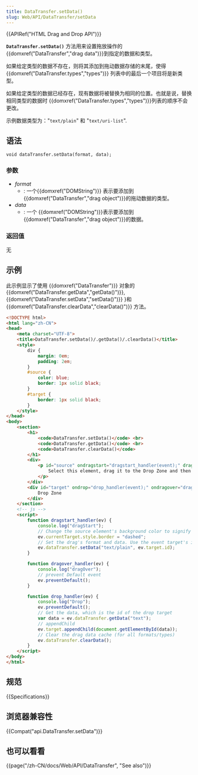 ```yaml
---
title: DataTransfer.setData()
slug: Web/API/DataTransfer/setData
---
```

{{APIRef("HTML Drag and Drop API")}}

**`DataTransfer.setData()`** 方法用来设置拖放操作的{{domxref("DataTransfer","drag data")}}到指定的数据和类型。

如果给定类型的数据不存在，则将其添加到拖动数据存储的末尾，使得 {{domxref("DataTransfer.types","types")}} 列表中的最后一个项目将是新类型。

如果给定类型的数据已经存在，现有数据将被替换为相同的位置。也就是说，替换相同类型的数据时 {{domxref("DataTransfer.types","types")}}列表的顺序不会更改。

示例数据类型为："`text/plain`" 和 "`text/uri-list`".

## 语法

```
void dataTransfer.setData(format, data);
```

### 参数

- _format_
  - : 一个{{domxref("DOMString")}} 表示要添加到 {{domxref("DataTransfer","drag object")}}的拖动数据的类型。
- _data_
  - : 一个 {{domxref("DOMString")}}表示要添加到 {{domxref("DataTransfer","drag object")}}的数据。

### 返回值

无

## 示例

此示例显示了使用 {{domxref("DataTransfer")}} 对象的 {{domxref("DataTransfer.getData","getData()")}}, {{domxref("DataTransfer.setData","setData()")}} }和{{domxref("DataTransfer.clearData","clearData()")}} 方法。

```html
<!DOCTYPE html>
<html lang="zh-CN">
<head>
    <meta charset="UTF-8">
    <title>DataTransfer.setData()/.getData()/.clearData()</title>
    <style>
        div {
            margin: 0em;
            padding: 2em;
        }
        #source {
            color: blue;
            border: 1px solid black;
        }
        #target {
            border: 1px solid black;
        }
    </style>
</head>
<body>
    <section>
        <h1>
            <code>DataTransfer.setData()</code> <br>
            <code>DataTransfer.getData()</code> <br>
            <code>DataTransfer.clearData()</code>
        </h1>
        <div>
            <p id="source" ondragstart="dragstart_handler(event);" draggable="true">
                Select this element, drag it to the Drop Zone and then release the selection to move the element.
            </p>
        </div>
        <div id="target" ondrop="drop_handler(event);" ondragover="dragover_handler(event);">
            Drop Zone
        </div>
    </section>
    <!-- js -->
    <script>
        function dragstart_handler(ev) {
            console.log("dragStart");
            // Change the source element's background color to signify drag has started
            ev.currentTarget.style.border = "dashed";
            // Set the drag's format and data. Use the event target's id for the data
            ev.dataTransfer.setData("text/plain", ev.target.id);
        }

        function dragover_handler(ev) {
            console.log("dragOver");
            // prevent Default event
            ev.preventDefault();
        }

        function drop_handler(ev) {
            console.log("Drop");
            ev.preventDefault();
            // Get the data, which is the id of the drop target
            var data = ev.dataTransfer.getData("text");
            // appendChild
            ev.target.appendChild(document.getElementById(data));
            // Clear the drag data cache (for all formats/types)
            ev.dataTransfer.clearData();
        }
    </script>
</body>
</html>
```

## 规范

{{Specifications}}

## 浏览器兼容性

{{Compat("api.DataTransfer.setData")}}

## 也可以看看

{{page("/zh-CN/docs/Web/API/DataTransfer", "See also")}}
